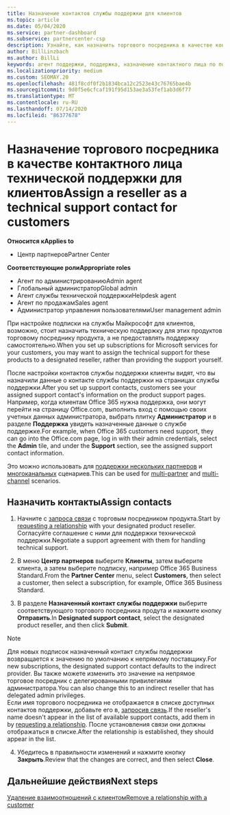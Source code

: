 ```yaml
---
title: Назначение контактов службы поддержки для клиентов
ms.topic: article
ms.date: 05/04/2020
ms.service: partner-dashboard
ms.subservice: partnercenter-csp
description: Узнайте, как назначить торгового посредника в качестве контактного лица технической поддержки для клиентов, имеющих подписки на службы Майкрософт.
author: BillLinzbach
ms.author: BillLi
keywords: агент поддержки, поддержка, назначение контактного лица по поддержке, назначенное контактное лицо из службы поддержки
ms.localizationpriority: medium
ms.custom: SEOMAY.20
ms.openlocfilehash: 481f8cdf0f2b1834bca12c2523e43c76765bae4b
ms.sourcegitcommit: 9d0f5e6cfcaf191f95d153ae3a53fef1ab3d6f77
ms.translationtype: MT
ms.contentlocale: ru-RU
ms.lasthandoff: 07/14/2020
ms.locfileid: "86377678"
---
```

# <a name="assign-a-reseller-as-a-technical-support-contact-for-customers"></a><span data-ttu-id="14940-104">Назначение торгового посредника в качестве контактного лица технической поддержки для клиентов</span><span class="sxs-lookup"><span data-stu-id="14940-104">Assign a reseller as a technical support contact for customers</span></span>

<span data-ttu-id="14940-105">**Относится к**</span><span class="sxs-lookup"><span data-stu-id="14940-105">**Applies to**</span></span>

- <span data-ttu-id="14940-106">Центр партнеров</span><span class="sxs-lookup"><span data-stu-id="14940-106">Partner Center</span></span>

<span data-ttu-id="14940-107">**Соответствующие роли**</span><span class="sxs-lookup"><span data-stu-id="14940-107">**Appropriate roles**</span></span>

- <span data-ttu-id="14940-108">Агент по администрированию</span><span class="sxs-lookup"><span data-stu-id="14940-108">Admin agent</span></span>
- <span data-ttu-id="14940-109">Глобальный администратор</span><span class="sxs-lookup"><span data-stu-id="14940-109">Global admin</span></span>
- <span data-ttu-id="14940-110">Агент службы технической поддержки</span><span class="sxs-lookup"><span data-stu-id="14940-110">Helpdesk agent</span></span>
- <span data-ttu-id="14940-111">Агент по продажам</span><span class="sxs-lookup"><span data-stu-id="14940-111">Sales agent</span></span>
- <span data-ttu-id="14940-112">Администратор управления пользователями</span><span class="sxs-lookup"><span data-stu-id="14940-112">User management admin</span></span>

<span data-ttu-id="14940-113">При настройке подписки на службы Майкрософт для клиентов, возможно, стоит назначить техническую поддержку для этих продуктов торговому посреднику продукта, а не предоставлять поддержку самостоятельно.</span><span class="sxs-lookup"><span data-stu-id="14940-113">When you set up subscriptions for Microsoft services for your customers, you may want to assign the technical support for these products to a designated reseller, rather than providing the support yourself.</span></span>

<span data-ttu-id="14940-114">После настройки контактов службы поддержки клиенты видят, что вы назначили данные о контакте службы поддержки на страницах службы поддержки.</span><span class="sxs-lookup"><span data-stu-id="14940-114">After you set up support contacts, customers see your assigned support contact's information on the product support pages.</span></span> <span data-ttu-id="14940-115">Например, когда клиентам Office 365 нужна поддержка, они могут перейти на страницу Office.com, выполнить вход с помощью своих учетных данных администратора, выбрать плитку **Администратор** и в разделе **Поддержка** увидеть назначенные данные о службе поддержке.</span><span class="sxs-lookup"><span data-stu-id="14940-115">For example, when Office 365 customers need support, they can go into the Office.com page, log in with their admin credentials, select the **Admin** tile, and under the **Support** section, see the assigned support contact information.</span></span>

<span data-ttu-id="14940-116">Это можно использовать для [поддержки нескольких партнеров](multipartner.md) и [многоканальных](multichannel.md) сценариев.</span><span class="sxs-lookup"><span data-stu-id="14940-116">This can be used for [multi-partner](multipartner.md) and [multi-channel](multichannel.md) scenarios.</span></span> 

<a href="" id="assigncontacts"></a>
## <a name="assign-contacts"></a><span data-ttu-id="14940-117">Назначить контакты</span><span class="sxs-lookup"><span data-stu-id="14940-117">Assign contacts</span></span>

1.  <span data-ttu-id="14940-118">Начните с [запроса связи](request-a-relationship-with-a-customer.md) с торговым посредником продукта.</span><span class="sxs-lookup"><span data-stu-id="14940-118">Start by [requesting a relationship](request-a-relationship-with-a-customer.md) with your designated product reseller.</span></span> <span data-ttu-id="14940-119">Согласуйте соглашение с ними для поддержки технической поддержки.</span><span class="sxs-lookup"><span data-stu-id="14940-119">Negotiate a support agreement with them for handling technical support.</span></span>

2.  <span data-ttu-id="14940-120">В меню **Центр партнеров** выберите **Клиенты**, затем выберите клиента, а затем выберите подписку, например Office 365 Business Standard.</span><span class="sxs-lookup"><span data-stu-id="14940-120">From the **Partner Center** menu, select **Customers**, then select a customer, then select a subscription, for example, Office 365 Business Standard.</span></span>

3.  <span data-ttu-id="14940-121">В разделе **Назначенный контакт службы поддержки** выберите соответствующого торгового посредника продута и нажмите кнопку **Отправить**.</span><span class="sxs-lookup"><span data-stu-id="14940-121">In  **Designated support contact**, select the designated product reseller, and then click **Submit**.</span></span> 

   >[!NOTE]  
 ><span data-ttu-id="14940-122">Для новых подписок назначенный контакт службы поддержки возвращается к значению по умолчанию к непрямому поставщику.</span><span class="sxs-lookup"><span data-stu-id="14940-122">For new subscriptions, the designated support contact defaults to the indirect provider.</span></span> <span data-ttu-id="14940-123">Вы также можете изменить это значение на непрямое торговое посредник с делегированными привилегиями администратора.</span><span class="sxs-lookup"><span data-stu-id="14940-123">You can also change this to an indirect reseller that has delegated admin privileges.</span></span>    
><span data-ttu-id="14940-124">Если имя торгового посредника не отображается в списке доступных контактов поддержки, добавьте его в, [запросив связь](request-a-relationship-with-a-customer.md).</span><span class="sxs-lookup"><span data-stu-id="14940-124">If the reseller's name doesn't appear in the list of available support contacts, add them in by [requesting a relationship](request-a-relationship-with-a-customer.md).</span></span> <span data-ttu-id="14940-125">После установления связи они должны отображаться в списке.</span><span class="sxs-lookup"><span data-stu-id="14940-125">After the relationship is established, they should appear in the list.</span></span>  

4.  <span data-ttu-id="14940-126">Убедитесь в правильности изменений и нажмите кнопку **Закрыть**.</span><span class="sxs-lookup"><span data-stu-id="14940-126">Review that the changes are correct, and then select **Close**.</span></span>

## <a name="next-steps"></a><span data-ttu-id="14940-127">Дальнейшие действия</span><span class="sxs-lookup"><span data-stu-id="14940-127">Next steps</span></span>

[<span data-ttu-id="14940-128">Удаление взаимоотношений с клиентом</span><span class="sxs-lookup"><span data-stu-id="14940-128">Remove a relationship with a customer</span></span>](remove-a-relationship.md)
